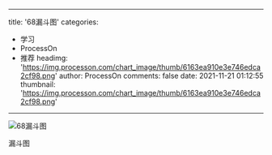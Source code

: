 
---
title: '68漏斗图'
categories: 
 - 学习
 - ProcessOn
 - 推荐
headimg: 'https://img.processon.com/chart_image/thumb/6163ea910e3e746edca2cf98.png'
author: ProcessOn
comments: false
date: 2021-11-21 01:12:55
thumbnail: 'https://img.processon.com/chart_image/thumb/6163ea910e3e746edca2cf98.png'
---

<div>   
<img class="thumb" alt="68漏斗图" src="https://img.processon.com/chart_image/thumb/6163ea910e3e746edca2cf98.png" referrerpolicy="no-referrer">
<p>漏斗图</p>  
</div>
            